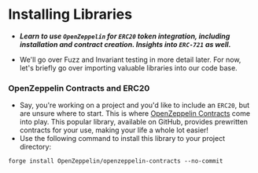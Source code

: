 # Installing Libraries
- ***Learn to use `OpenZeppelin` for `ERC20` token integration, including installation and contract creation. Insights into `ERC-721` as well.***

- We'll go over Fuzz and Invariant testing in more detail later. For now, let's briefly go over importing valuable libraries into our code base.

### OpenZeppelin Contracts and ERC20
- Say, you're working on a project and you'd like to include an `ERC20`, but are unsure where to start. This is where [OpenZeppelin Contracts](https://github.com/OpenZeppelin/openzeppelin-contracts) come into play. This popular library, available on GitHub, provides prewritten contracts for your use, making your life a whole lot easier!
- Use the following command to install this library to your project directory:

```shell
forge install OpenZeppelin/openzeppelin-contracts --no-commit
```
